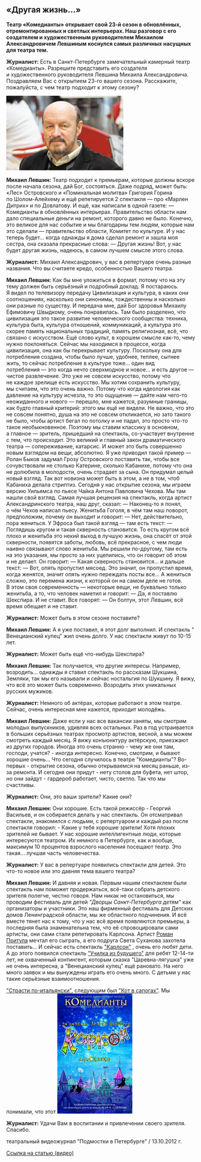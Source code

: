 ## «Другая жизнь…»


**Театр «Комедианты» открывает свой 23-й сезон в обновлённых, отремонтированных и светлых интерьерах. Наш разговор с его создателем и художественным руководителем Михаилом Александровичем Левшиным коснулся самых различных насущных для театра тем.**


**Журналист:** Есть в Санкт-Петербурге замечательный камерный театр «Комедианты». Разрешите представить его создателя и художественного руководителя Левшина Михаила Александровича. Поздравляем Вас с открытием 23-го вашего сезона. Расскажите, пожалуйста, с чем театр подходит к этому сезону?


![](../k-otkrytiyu-novogo-sezona/image-01.jpg)


**Михаил Левшин:** Театр подходит к премьерам, которые должны вскоре после начала сезона, дай Бог, состояться. Даже подряд, может быть: «Лес» Островского и «Поминальная молитва» Григория Горина по Шолом-Алейхему и ещё репетируется 2 спектакля — про «Марлен Дитрих» и по Довлатову. И ещё, как написали в одной газете: — Комедианты в обновлённых интерьерах. Правительство области нам дало специальные деньги на ремонт, которого давно не было. Конечно, это великое для нас событие и мы благодарны тем людям, которые нам это сделали — правительство области, Комитет по культуре. И у нас теперь будет… когда однажды я дома сделал ремонт и зашла моя сестра, она сказала прекрасные слова: — Другая жизнь! Вот, у нас будет другая жизнь, надеюсь, в самом лучшем смысле этого слова.


**Журналист:** Михаил Александрович, у вас в репертуаре очень разные названия. Что вы считаете кредо, особенностью Вашего театра.


**Михаил Левшин:** Как бы мне уложиться в формат, потому что на эту тему должен быть серьёзный и подробный доклад. Я постараюсь. Я видел по телевизору передачу Цивилизация и культура, в каких они соотношениях, насколько они синонимы, тождественны и насколько они разные по существу. И передача мне, дай Бог здоровья Михаилу Ефимовичу Швыдкому, очень понравилась. Там было разделено, что цивилизация это такое развитие человеческого сообщества: техника, культура быта, культура отношений, коммуникаций, а культура это скорее память национальных традиций, память религиозная, всё, что связано с искусством. Ещё слово культ, в хорошем смысле как-то, чему нужно поклоняться. Сейчас мы находимся в процессе, когда цивилизация, она как бы перекрывает культуру. Поскольку она для потребления создана, чтобы было лучше, удобнее, теплее, сытнее жить, то сейчас потребление в культуре тоже… один вид потребления — это когда нечто сверхмодное и новое… и есть другое — чистое развлечение. Это уже не совсем искусство, потому что не каждое зрелище есть искусство. Мы хотим сохранить культуру, мы считаем, что это очень важно. Потому что когда идеология как давление на культуру исчезла, то это ощущение — дайте нам чего-то неожиданного и нового — перешло, мне кажется, разумные границы, как будто главный критерий: этого мы ещё не видели. Не важно, что это не совсем понятно, душа на это не совсем откликается, но зато такого не было, чтобы артист бегал по потолку и не падал, это просто что-то такое необыкновенное. Поэтому мы ставим классику в основном, а главное — зритель, пришедший на спектакль, со-участвует внутренне с тем, что происходит. Это великий и главный закон драматического театра — сопереживание, катарсис. И может это быть совершенно новым взглядом на вещи, абсолютно. Я уже приводил такой пример — Ролан Быков задумал Грозу Островского поставить так, чтобы все сочувствовали не столько Катерине, сколько Кабанихе, потому что она не долюбила в молодости, очень страдает за сына. Он придумал целый новый взгляд. Так вот новизна может быть в этом, а не в том, чтоб Кабаниха делала стриптиз. Сегодня у нас открытие сезона, мы играем версию Уильямса по пьесе Чайка Антона Павловича Чехова. Мы там нашли свой взгляд. Самая лучшая рецензия на спектакль, когда артист Александринского театра, наш друг, сказал: — Наконец-то я понял, о чём Чехов написал пьесу. Женитьба Гоголя, в чём там наш поворот, предположим, почему он выходит и говорит: — Нет, действительно, пора жениться. У Эфроса был такой взгляд — там есть текст: — Поглядишь кругом и такая скверность становится. То есть кругом всё плохо и женитьба это некий выход в лучшую жизнь, она спасёт от этой скверности, появятся заботы, любовь, всё прекрасное, с чем люди наивно связывают слово женитьба. Мы решили по-другому, там есть на это указания, мы просто за них уцепились, что он говорит об этом и не делает. Он говорит: — Какая скверность становится… и дальше текст: — Вот, опять пропустил мясоед. Это значит, он пропустил время, когда женятся, значит опять нужно переждать посты все… А жениться сложно, это перемена жизни, к которой он на самом деле не готов. В этом своя современность — некоторые вещи, не буквально только женитьба, а то, что человек наметил и говорит: — Да, я поставлю Шекспира. И не ставит. Все говорят: — Он болтун, этот Левшин, всё время обещает и не ставит.


**Журналист:** Может быть в этом сезоне поставите?


**Михаил Левшин:** А я уже поставил, я этот долг выполнил. И спектакль " Венецианский купец" жил очень долго. У нас спектакли живут по 10-15 лет.


**Журналист:** Может быть ещё что-нибудь Шекспира?


**Михаил Левшин:** Так получается, что другие интересы. Например, возродить... однажды я ставил спектакль по рассказам Шукшина, Земляки, так мы его называли и сейчас ностальгия по Шукшину. Я вижу, что всё это может быть современно. Возродить этих уникальных русских мужиков.


**Журналист:** Немного об актёрах, которые работают в этом театре. Сейчас, очень интересная мне кажется, приходит молодёжь.


**Михаил Левшин:** Даже если у нас все вакансии заняты, мы смотрим молодых выпускников, удивляя всех остальных. Раз в год устраивается в больших серьёзных театрах просмотр артистов, весной, а мы можем смотреть каждый месяц. Я вижу конъюнктуру актёрскую, приезжают из других городов. Иногда это очень странно - чему же они там, господи, учатся? - иногда интересно. Конечно, смотрим, и бывают хорошие очень... Что сегодня случилось в театре "Комедианты"? Во-первых - открытие сезона, обычно открываемся на месяц раньше, из-за ремонта. И сегодня они придут - нету столов для буфета, нет штор, но они зайдут - гардероб работает, чисто, светло. Так что мы счастливы.


**Журналист:** Они, это ваши зрители? Какие они?


**Михаил Левшин:** Они хорошие. Есть такой режиссёр - Георгий Васильев, и он собирается делать у нас спектакль. Он отсматривал спектакли, знакомился с людьми, с репертуаром и каждый раз после спектакля говорил: - Какие у тебя хорошие зрители! Хотя плохих зрителей не бывает. У нас хорошие интеллигентные люди, которые интересуются театром. Их немного в Петербурге, как и вообще, максимум 10 процентов взрослого населения посещают театр. Это такая... лучшая часть человечества.


**Журналист:** У вас в репертуаре появились спектакли для детей. Это что-то новое или это давняя тема вашего театра?


**Михаил Левшин:** И давняя и новая. Первым нашим спектаклем были спектакль нам поможет продержаться, всё-таки собрать детского зрителя полегче, честно говоря. Нам никак не остановиться, мы проводим фестиваль для детей _"Дворцы Санкт-Петербурга детям"_ как организаторы и участники. Это наш фирменный фестиваль для Детских домов Ленинградской области, мы же областного подчинения. И всё вместе тянет нас к тому, что у нас всё время появляются премьеры, а последняя была знаменательна тем, что её спровоцировали сами артисты, они сами стали репетировать Карлсона. Артист [Роман Притула][0] мечтал его сыграть, а его подруга Света Суханова захотела поставить... И сейчас есть спектакль ["Карлсон"][2] , очень его любят дети. А до этого появился спектакль ["Училка из будущего"][3] для ребят 12-14-ти лет, не охваченный контингент, которым сказка "Царевна-лягушка" уже не очень интересна, а "Венецианский купец" ещё рановато. На него много заявок и мы вынуждены играть его очень много. С детьми у нас такие серьёзные взаимоотношения.


["Страсти по-итальянски"][4], следующим был ["Кот в сапогах"][5]. Мы понимали, что этот [
![](image-02.jpg)
][2]


**Журналист:** Удачи Вам в воспитании и привлечении своего зрителя. Спасибо.


театральный видеожурнал "Подмостки в Петербурге" / 13.10.2012 г.


[Ссылка на статью (видео)][6]

[0]: ../../person/roman-pritula "Роман Притула"
[2]: ../../performance/karlson "Карлсон"
[3]: ../../performance/uchilka-iz-buduschego "Училка из будущего"
[4]: ../../performance/strasti-po-italyanski "Страсти по-итальянски"
[5]: ../../performance/kot-v-sapogakh "Кот в сапогах"
[6]: http://theatre.inspb.ru/Theaters/22.html